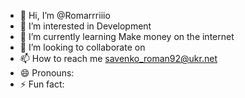 - 👋 Hi, I’m @Romarrriiio
- 👀 I’m interested in Development
- 🌱 I’m currently learning Make money on the internet
- 💞️ I’m looking to collaborate on 
- 📫 How to reach me savenko_roman92@ukr.net
- 😄 Pronouns: 
- ⚡ Fun fact:

<!---
Romarrriiio/Romarrriiio is a ✨ special ✨ repository because its `README.md` (this file) appears on your GitHub profile.
You can click the Preview link to take a look at your changes.
--->
